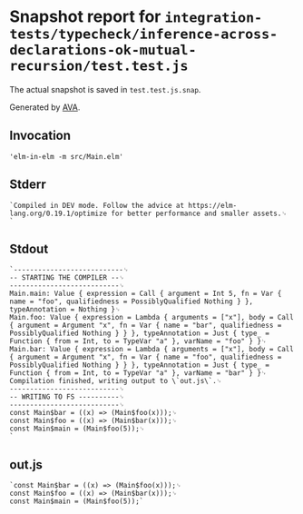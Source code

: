 # Snapshot report for `integration-tests/typecheck/inference-across-declarations-ok-mutual-recursion/test.test.js`

The actual snapshot is saved in `test.test.js.snap`.

Generated by [AVA](https://avajs.dev).

## Invocation

    'elm-in-elm -m src/Main.elm'

## Stderr

    `Compiled in DEV mode. Follow the advice at https://elm-lang.org/0.19.1/optimize for better performance and smaller assets.␊
    `

## Stdout

    `---------------------------␊
    -- STARTING THE COMPILER --␊
    ---------------------------␊
    Main.main: Value { expression = Call { argument = Int 5, fn = Var { name = "foo", qualifiedness = PossiblyQualified Nothing } }, typeAnnotation = Nothing }␊
    Main.foo: Value { expression = Lambda { arguments = ["x"], body = Call { argument = Argument "x", fn = Var { name = "bar", qualifiedness = PossiblyQualified Nothing } } }, typeAnnotation = Just { type_ = Function { from = Int, to = TypeVar "a" }, varName = "foo" } }␊
    Main.bar: Value { expression = Lambda { arguments = ["x"], body = Call { argument = Argument "x", fn = Var { name = "foo", qualifiedness = PossiblyQualified Nothing } } }, typeAnnotation = Just { type_ = Function { from = Int, to = TypeVar "a" }, varName = "bar" } }␊
    Compilation finished, writing output to \`out.js\`.␊
    ---------------------------␊
    -- WRITING TO FS ----------␊
    ---------------------------␊
    const Main$bar = ((x) => (Main$foo(x)));␊
    const Main$foo = ((x) => (Main$bar(x)));␊
    const Main$main = (Main$foo(5));␊
    `

## out.js

    `const Main$bar = ((x) => (Main$foo(x)));␊
    const Main$foo = ((x) => (Main$bar(x)));␊
    const Main$main = (Main$foo(5));`
